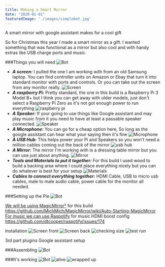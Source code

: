```yaml
---
title: Making a Smart Mirror
date: "2020-01-01"
featuredImage: './images/simplebot.jpg'
---
```

A smart mirror with google assistant makes for a cool gift
<!-- end -->

So for Christmas this year I made a smart mirror as a gift. I wanted something that was functional as a mirror but also cool and with handy extras like USB charge ports and music.

###Things you will need
![Bot](./images/bot.png)

* __*A screen:*__ I pulled the one I am working with from an old Samsung laptop. You can find controller units on Amazon or Ebay that turn it into standard monitor with ports and controls. Or you can take out the screen from any monitor really.
![Screen](./images/screen.jpg)
* __*A raspberry Pi:*__ Pretty standard, the one in this build is a Raspberry Pi 3 Model B+ but I think you can get away with older models, just don't select a Raspberry Pi Zero as it's not got enough power to run everything
![raspberry pi](./images/raspberrypi.jpg)
* __*A Speaker:*__ If your going to use things like Google assistant and may play music from it you need to have at least a passable speaker connected.
![Speaker](./images/speaker.jpg)
* __*A Microphone:*__ You can go for a cheap option here, So long as the google assistant can hear what your saying then it's fine
![Microphone](./images/microphone.jpg)
* __*A USB Hub:*__ This helps power your Pi and Speakers so you won't need a million cables coming out the back of the mirror
![usb hub](./images/usbhub.jpg)
* __*A Mirror:*__ The mirror I'm working with is a dressing table mirror but you can use just about anything.
![Mirror](./images/mirrorframe.jpg)
* __*Tools and Materials to put it together:*__ For this build I used wood to build a backing area where I could place everything nicely but you can do whatever is best for your setup
![Materials](./images/materials.jpg)
* __*Cables to connect everything together:*__ HDMI Cable, USB to micro usb cables, male to male audio cable, power cable for the monitor all needed.


###Setting up the Pie
![Bot](./images/bot.png)

[We will be using MagicMirror²](https://github.com/MichMich/MagicMirror) for this build
https://github.com/MichMich/MagicMirror/wiki/Auto-Starting-MagicMirror
[For music we can use Raspotify](https://github.com/dtcooper/raspotify) for music
HDMI boost config
https://github.com/dtcooper/raspotify/issues/174

Installation
![Screen front](./images/screenfront.jpg)
![Screen back](./images/screenback.jpg)
![checking size](./images/makingsureitfits.jpg)
![test run](./images/testrunnomirror.jpg)

3rd part plugins
Google assistant setup

###Assembling
![Bot](./images/bot.png)

###It's working
![Bot](./images/bot.png)
![alive](./images/mirrorworking.jpg)
![wrapped up](./images/wrappedup.jpg)